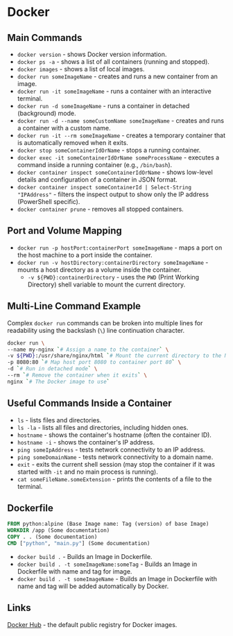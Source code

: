 # Docker

## Main Commands

- `docker version` - shows Docker version information.
- `docker ps -a` - shows a list of all containers (running and stopped).
- `docker images` - shows a list of local images.
- `docker run someImageName` - creates and runs a new container from an image.
- `docker run -it someImageName` - runs a container with an interactive terminal.
- `docker run -d someImageName` - runs a container in detached (background) mode.
- `docker run -d --name someCustomName someImageName` - creates and runs a container with a custom name.
- `docker run -it --rm someImageName` - creates a temporary container that is automatically removed when it exits.
- `docker stop someContainerIdOrName` - stops a running container.
- `docker exec -it someContainerIdOrName someProcessName` - executes a command inside a running container (e.g., `/bin/bash`).
- `docker container inspect someContainerIdOrName` - shows low-level details and configuration of a container in JSON format.
- `docker container inspect someContainerId | Select-String "IPAddress"` - filters the inspect output to show only the IP address (PowerShell specific).
- `docker container prune` - removes all stopped containers.

## Port and Volume Mapping

- `docker run -p hostPort:containerPort someImageName` - maps a port on the host machine to a port inside the container.
- `docker run -v hostDirectory:containerDirectory someImageName` - mounts a host directory as a volume inside the container.
  - `-v ${PWD}:containerDirectory` - uses the `PWD` (Print Working Directory) shell variable to mount the current directory.

## Multi-Line Command Example

Complex `docker run` commands can be broken into multiple lines for readability using the backslash (`\`) line continuation character.

```bash
docker run \
--name my-nginx `# Assign a name to the container` \
-v ${PWD}:/usr/share/nginx/html `# Mount the current directory to the Nginx web root` \
-p 8080:80 `# Map host port 8080 to container port 80` \
-d `# Run in detached mode` \
--rm `# Remove the container when it exits` \
nginx `# The Docker image to use`
```

## Useful Commands Inside a Container

- `ls` - lists files and directories.
- `ls -la` - lists all files and directories, including hidden ones.
- `hostname` - shows the container's hostname (often the container ID).
- `hostname -i` - shows the container's IP address.
- `ping someIpAddress` - tests network connectivity to an IP address.
- `ping someDomainName` - tests network connectivity to a domain name.
- `exit` - exits the current shell session (may stop the container if it was started with `-it` and no main process is running).
- `cat someFileName.someExtension` - prints the contents of a file to the terminal.

## Dockerfile

```Dockerfile
FROM python:alpine (Base Image name: Tag (version) of base Image)
WORKDIR /app (Some documentation)
COPY . . (Some documentation)
CMD ["python", "main.py"] (Some documentation)
```

- `docker build .` - Builds an Image in Dockerfile.
- `docker build . -t someImageName:someTag` - Builds an Image in Dockerfile with name and tag for image.
- `docker build . -t someImageName` - Builds an Image in Dockerfile with name and tag will be added automatically by Docker.

## Links

[Docker Hub](https://hub.docker.com/) - the default public registry for Docker images.

